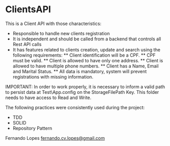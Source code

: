 # ClientsAPI

This is a Client API with those characteristics:
* Responsible to handle new clients registration
* It is independent and should be called from a backend that controls all Rest API calls
* It has features related to clients creation, update and search using the following requirements:
** Client identification will be a CPF.
** CPF must be valid.
** Client is allowed to have only one address.
** Client is allowed to have multiple phone numbers.
** Client has a Name, Email and Marital Status.
** All data is mandatory, system will prevent registrations with missing information.

IMPORTANT: In order to work properly, it is necessary to inform a valid path to persist data at Test\App.config on the StorageFilePath Key. This folder needs to have access to Read and Write.

The following practices were consistently used during the project:
* TDD
* SOLID
* Repository Pattern

Fernando Lopes
fernando.cv.lopes@gmail.com
